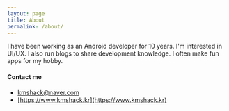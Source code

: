 ```yaml
---
layout: page
title: About
permalink: /about/
---
```



I have been working as an Android developer for 10 years. I'm interested in UI/UX. I also run blogs to share development knowledge. I often make fun apps for my hobby.


  
#### Contact me

- [kmshack@naver.com](mailto:kmshack@naver.com)
- [https://www.kmshack.kr](https://www.kmshack.kr)
